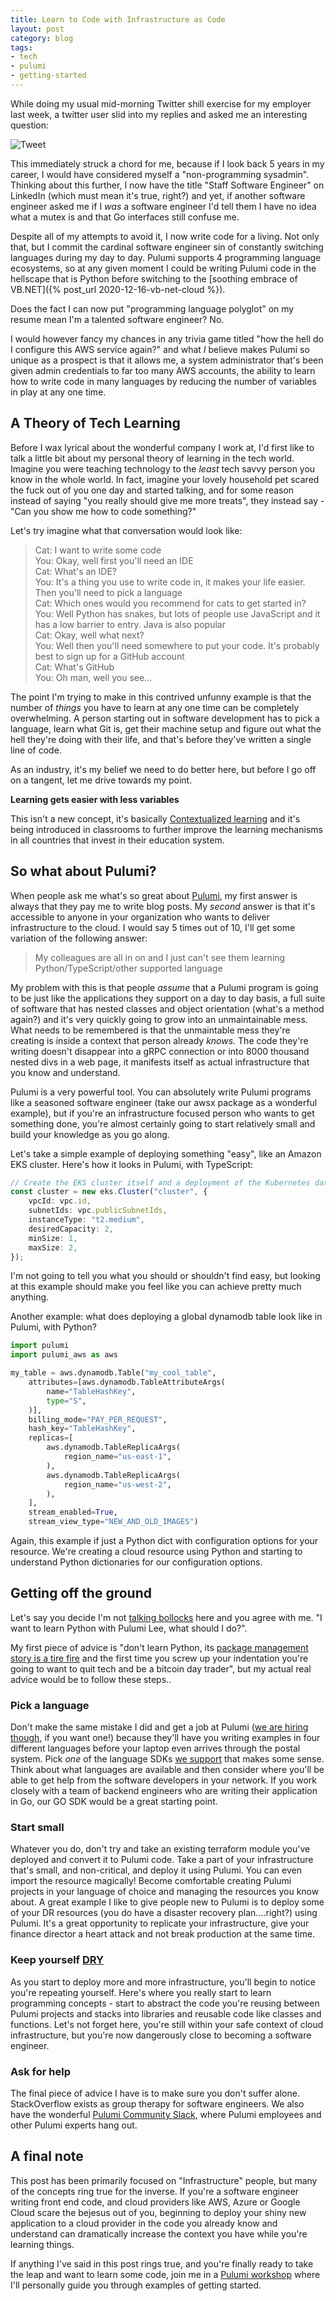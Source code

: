 ```yaml
---
title: Learn to Code with Infrastructure as Code
layout: post
category: blog
tags:
- tech
- pulumi
- getting-started
---
```


While doing my usual mid-morning Twitter shill exercise for my employer last week, a twitter user slid into my replies and asked me an interesting question:

![Tweet](/img/learn-to-program-tweet.png)

This immediately struck a chord for me, because if I look back 5 years in my career, I would have considered myself a "non-programming sysadmin". Thinking about this further, I now have the title "Staff Software Engineer" on LinkedIn (which must mean it's true, right?) and yet, if another software engineer asked me if I _was_ a software engineer I'd tell them I have no idea what a mutex is and that Go interfaces still confuse me.

Despite all of my attempts to avoid it, I now write code for a living. Not only that, but I commit the cardinal software engineer sin of constantly switching languages during my day to day. Pulumi supports 4 programming language ecosystems, so at any given moment I could be writing Pulumi code in the hellscape that is Python before switching to the [soothing embrace of VB.NET]({% post_url 2020-12-16-vb-net-cloud %}).

Does the fact I can now put "programming language polyglot" on my resume mean I'm a talented software engineer? No.

I would however fancy my chances in any trivia game titled "how the hell do I configure this AWS service again?" and what _I_ believe makes Pulumi so unique as a prospect is that it allows me, a system administrator that's been given admin credentials to far too many AWS accounts, the ability to learn how to write code in many languages by reducing the number of variables in play at any one time.

## A Theory of Tech Learning

Before I wax lyrical about the wonderful company I work at, I'd first like to talk a little bit about my personal theory of learning in the tech world. Imagine you were teaching technology to the _least_ tech savvy person you know in the whole world. In fact, imagine your lovely household pet scared the fuck out of you one day and started talking, and for some reason instead of saying "you really should give me more treats", they instead say - "Can you show me how to code something?"

Let's try imagine what that conversation would look like:

>  Cat: I want to write some code  
>  You: Okay, well first you'll need an IDE  
>  Cat: What's an IDE?  
>  You: It's a thing you use to write code in, it makes your life easier. Then you'll need to pick a language  
>  Cat: Which ones would you recommend for cats to get started in?  
>  You: Well Python has snakes, but lots of people use JavaScript and it has a low barrier to entry. Java is also popular  
>  Cat: Okay, well what next?  
>  You: Well then you'll need somewhere to put your code. It's probably best to sign up for a GitHub account  
>  Cat: What's GitHub  
>  You: Oh man, well you see...  

The point I'm trying to make in this contrived unfunny example is that the number of _things_ you have to learn at any one time can be completely overwhelming. A person starting out in software development has to pick a language, learn what Git is, get their machine setup and figure out what the hell they're doing with their life, and that's before they've written a single line of code.

As an industry, it's my belief we need to do better here, but before I go off on a tangent, let me drive towards my point.

**Learning gets easier with less variables**

This isn't a new concept, it's basically [Contextualized learning](https://www.cord.org/cord_ctl_overview.php) and it's being introduced in classrooms to further improve the learning mechanisms in all countries that invest in their education system.

## So what about Pulumi?

When people ask me what's so great about [Pulumi](https://www.pulumi.com/), my first answer is always that they pay me to write blog posts. My _second_ answer is that it's accessible to anyone in your organization who wants to deliver infrastructure to the cloud. I would say 5 times out of 10, I'll get some variation of the following answer:

> My colleagues are all in on <insert inferior product here> and I just can't see them learning Python/TypeScript/other supported language

My problem with this is that people _assume_ that a Pulumi program is going to be just like the applications they support on a day to day basis, a full suite of software that has nested classes and object orientation (what's a method again?) and it's very quickly going to grow into an unmaintainable mess. What needs to be remembered is that the unmaintable mess they're creating is inside a context that person already _knows_. The code they're writing doesn't disappear into a gRPC connection or into 8000 thousand nested divs in a web page, it manifests itself as actual infrastructure that you know and understand.

Pulumi is a very powerful tool. You can absolutely write Pulumi programs like a seasoned software engineer (take our awsx package as a wonderful example), but if you're an infrastructure focused person who wants to get something done, you're almost certainly going to start relatively small and build your knowledge as you go along.

Let's take a simple example of deploying something "easy", like an Amazon EKS cluster. Here's how it looks in Pulumi, with TypeScript:


```typescript
// Create the EKS cluster itself and a deployment of the Kubernetes dashboard.
const cluster = new eks.Cluster("cluster", {
    vpcId: vpc.id,
    subnetIds: vpc.publicSubnetIds,
    instanceType: "t2.medium",
    desiredCapacity: 2,
    minSize: 1,
    maxSize: 2,
});
```

I'm not going to tell you what you should or shouldn't find easy, but looking at this example should make you feel like you can achieve pretty much anything.

Another example: what does deploying a global dynamodb table look like in Pulumi, with Python?

```python
import pulumi
import pulumi_aws as aws

my_table = aws.dynamodb.Table("my_cool_table",
    attributes=[aws.dynamodb.TableAttributeArgs(
        name="TableHashKey",
        type="S",
    )],
    billing_mode="PAY_PER_REQUEST",
    hash_key="TableHashKey",
    replicas=[
	    aws.dynamodb.TableReplicaArgs(
		    region_name="us-east-1",
	    ),
	    aws.dynamodb.TableReplicaArgs(
		    region_name="us-west-2",
	    ),
    ],
    stream_enabled=True,
    stream_view_type="NEW_AND_OLD_IMAGES")
```

Again, this example if just a Python dict with configuration options for your resource. We're creating a cloud resource using Python and starting to understand Python dictionaries for our configuration options.

## Getting off the ground

Let's say you decide I'm not [talking bollocks](https://en.wikipedia.org/wiki/Bollocks#%22Talking_bollocks%22_and_%22bollockspeak%22) here and you agree with me. "I want to learn Python with Pulumi Lee, what should I do?".

My first piece of advice is "don't learn Python, its [package management story is a tire fire](https://twitter.com/FiloSottile/status/1342868990335594496?s=20) and the first time you screw up your indentation you're going to want to quit tech and be a bitcoin day trader", but my actual real advice would be to follow these steps..

### Pick a language

Don't make the same mistake I did and get a job at Pulumi ([we are hiring though](https://www.pulumi.com/careers/), if you want one!) because they'll have you writing examples in four different languages before your laptop even arrives through the postal system. 
Pick *one* of the language SDKs [we support](https://www.pulumi.com/docs/intro/languages/) that makes some sense. Think about what languages are available and then consider where you'll be able to get help from the software developers in your network. If you work closely with a team of backend engineers who are writing their application in Go, our GO SDK would be a great starting point.

### Start small

Whatever you do, don't try and take an existing terraform module you've deployed and convert it to Pulumi code. Take a part of your infrastructure that's small, and non-critical, and deploy it using Pulumi. You can even import the resource magically! Become comfortable creating Pulumi projects in your language of choice and managing the resources you know about. A great example I like to give people new to Pulumi is to deploy some of your DR resources (you do have a disaster recovery plan....right?) using Pulumi. It's a great opportunity to replicate your infrastructure, give your finance director a heart attack and not break production at the same time.

### Keep yourself [DRY](https://en.wikipedia.org/wiki/Don%27t_repeat_yourself)

As you start to deploy more and more infrastructure, you'll begin to notice you're repeating yourself. Here's where you really start to learn programming concepts - start to abstract the code you're reusing between Pulumi projects and stacks into libraries and reusable code like classes and functions. Let's not forget here, you're still within your safe context of cloud infrastructure, but you're now dangerously close to becoming a software engineer. 

### Ask for help

The final piece of advice I have is to make sure you don't suffer alone. StackOverflow exists as group therapy for software engineers. We also have the wonderful [Pulumi Community Slack](https://slack.pulumi.com), where Pulumi employees and other Pulumi experts hang out.

## A final note

This post has been primarily focused on "Infrastructure" people, but many of the concepts ring true for the inverse. If you're a software engineer writing front end code, and cloud providers like AWS, Azure or Google Cloud scare the bejesus out of you, beginning to deploy your shiny new application to a cloud provider in the code you already know and understand can dramatically increase the context you have while you're learning things.

If anything I've said in this post rings true, and you're finally ready to take the leap and want to learn some code, join me in a [Pulumi workshop](https://pulumi.com/resources/) where I'll personally guide you through examples of getting started.
